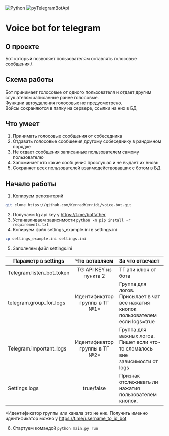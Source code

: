 ![Python](https://img.shields.io/badge/python-3.8.10-blue)
![pyTelegramBotApi](https://img.shields.io/badge/pyTelegramBotApi-4.7.0-red)

# Voice bot for telegram

## О проекте

Бот который позволяет пользователям оставлять голосовые сообщения.\

## Схема работы

Бот принимает голосовые от одного пользователя и отдает другим слушателям записанные ранее голосовые.\
Функции автоудаления голосовых не предусмотрено.\
Войсы сохраняются в папку на сервере, ссылки на них в БД

## Что умеет
1. Принимать голосовые сообщения от собеседника
2. Отдавать голосовые сообщения другому собеседнику в рандомном порядке
3. Не отдает сообщения записанные пользователем самому пользователю
4. Запоминает кто какие сообщения прослушал и не выдает их вновь
5. Сохраняет всех пользователей взаимодействовавших с ботом в БД


## Начало работы

1. Копируем репозиторий 
  ```bash
  git clone https://github.com/KerradKerridi/voice-bot.git
  ```
2. Получаем tg api key у https://t.me/botfather
3. Устанавливаем зависимости `python -m pip install -r requirements.txt`
4. Копируем файл settings_example.ini в settings.ini
```bash
cp settings_example.ini settings.ini
```
5. Заполняем файл settings.ini

| Параметр в settings       |         Что вставляем         | За что отвечает                                                                   |
|---------------------------|:-----------------------------:|:----------------------------------------------------------------------------------|
| Telegram.listen_bot_token |    TG API KEY из пункта 2     | ТГ апи ключ от бота                                                               |
| telegram.group_for_logs   | Идентификатор группы в ТГ №1* | Группа для логов. Присылает в чат все нажатия кнопок пользователем если logs=true |
| Telegram.important_logs   | Идентификатор группы в ТГ №2* | Группа для важных логов. Пишет если что-то сломалось вне зависимости от logs      |
| Settings.logs             |          true/false           | Признак отслеживать ли нажатия пользователем кнопок.                              |

*Идентификатор группы или канала это не ник. Получить именно идентификатор можно у https://t.me/username_to_id_bot

6. Стартуем командой `python main.py run`
